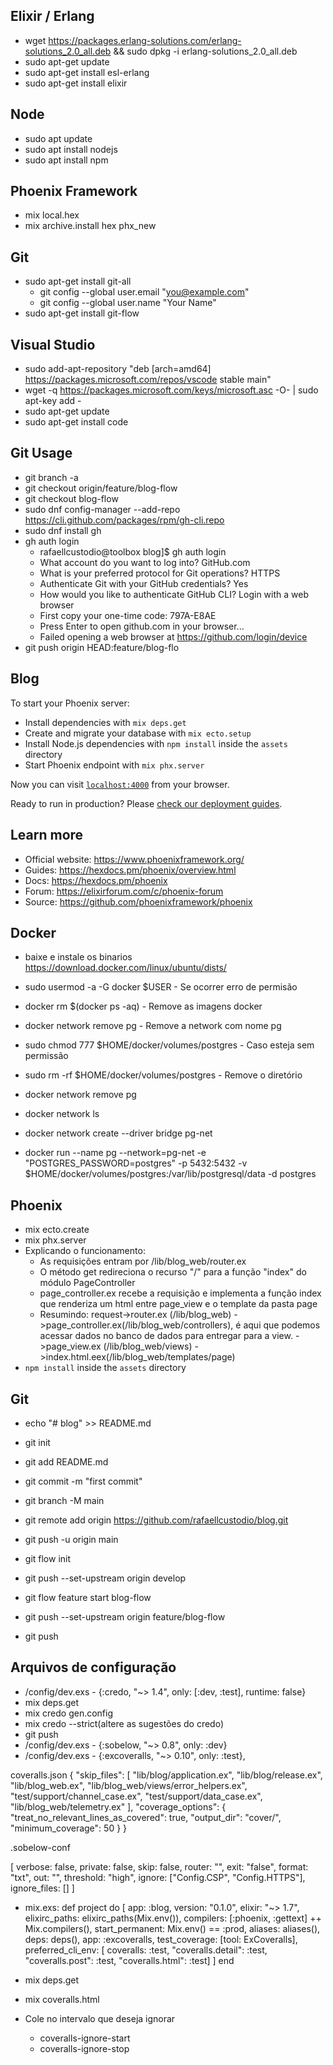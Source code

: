 ## Elixir / Erlang

  * wget https://packages.erlang-solutions.com/erlang-solutions_2.0_all.deb && sudo dpkg -i erlang-solutions_2.0_all.deb
  * sudo apt-get update
  * sudo apt-get install esl-erlang
  * sudo apt-get install elixir


## Node

  * sudo apt update
  * sudo apt install nodejs
  * sudo apt install npm

## Phoenix Framework

  * mix local.hex
  * mix archive.install hex phx_new

## Git

  * sudo apt-get install git-all
    * git config --global user.email "you@example.com"
    * git config --global user.name "Your Name"
  * sudo apt-get install git-flow

## Visual Studio

  * sudo add-apt-repository "deb [arch=amd64] https://packages.microsoft.com/repos/vscode stable main"
  * wget -q https://packages.microsoft.com/keys/microsoft.asc -O- | sudo apt-key add -
  * sudo apt-get update
  * sudo apt-get install code

## Git Usage

* git branch -a
* git checkout origin/feature/blog-flow
* git checkout blog-flow
* sudo dnf config-manager --add-repo https://cli.github.com/packages/rpm/gh-cli.repo
* sudo dnf install gh
* gh auth login
  * rafaellcustodio@toolbox blog]$ gh auth login
  * What account do you want to log into? GitHub.com
  * What is your preferred protocol for Git operations? HTTPS
  * Authenticate Git with your GitHub credentials? Yes
  * How would you like to authenticate GitHub CLI? Login with a web browser
  * First copy your one-time code: 797A-E8AE
  * Press Enter to open github.com in your browser... 
  * Failed opening a web browser at https://github.com/login/device
* git push origin HEAD:feature/blog-flo

## Blog

To start your Phoenix server:

  * Install dependencies with `mix deps.get`
  * Create and migrate your database with `mix ecto.setup`
  * Install Node.js dependencies with `npm install` inside the `assets` directory
  * Start Phoenix endpoint with `mix phx.server`

Now you can visit [`localhost:4000`](http://localhost:4000) from your browser.

Ready to run in production? Please [check our deployment guides](https://hexdocs.pm/phoenix/deployment.html).

## Learn more

  * Official website: https://www.phoenixframework.org/
  * Guides: https://hexdocs.pm/phoenix/overview.html
  * Docs: https://hexdocs.pm/phoenix
  * Forum: https://elixirforum.com/c/phoenix-forum
  * Source: https://github.com/phoenixframework/phoenix

## Docker 
  
  * baixe e instale os binarios https://download.docker.com/linux/ubuntu/dists/
  * sudo usermod -a -G docker $USER - Se ocorrer erro de permisão

  * docker rm $(docker ps -aq) - Remove as imagens docker
  * docker network remove pg - Remove a network com nome pg
  * sudo chmod 777 $HOME/docker/volumes/postgres - Caso esteja sem permissão 
  * sudo rm -rf $HOME/docker/volumes/postgres - Remove o diretório
  
  * docker network remove pg
  * docker network ls
  * docker network create --driver bridge pg-net
  * docker run --name pg --network=pg-net -e "POSTGRES_PASSWORD=postgres" -p 5432:5432 -v $HOME/docker/volumes/postgres:/var/lib/postgresql/data -d postgres
  
## Phoenix

  * mix ecto.create
  * mix phx.server
  * Explicando o funcionamento: 
    * As requisições entram por /lib/blog_web/router.ex
    * O método get redireciona o recurso "/" para a função "index" do módulo PageController
    * page_controller.ex recebe a requisição e implementa a função index que renderiza um html entre page_view e o template da pasta page
    * Resumindo: 
        request->router.ex (/lib/blog_web)
               ->page_controller.ex(/lib/blog_web/controllers), é aqui que podemos acessar dados no banco de dados para entregar para a view.
               ->page_view.ex (/lib/blog_web/views)
               ->index.html.eex(/lib/blog_web/templates/page)
  * `npm install` inside the `assets` directory
    
## Git

  * echo "# blog" >> README.md
  * git init
  * git add README.md
  * git commit -m "first commit"
  * git branch -M main
  * git remote add origin https://github.com/rafaellcustodio/blog.git 
  * git push -u origin main

  * git flow init
  * git push --set-upstream origin develop
  * git flow feature start blog-flow
  * git push --set-upstream origin feature/blog-flow  
  * git push               

## Arquivos de configuração

  * /config/dev.exs -  {:credo, "~> 1.4", only: [:dev, :test], runtime: false}
  * mix deps.get
  * mix credo gen.config
  * mix credo --strict(altere as sugestões do credo)
  * git push
  * /config/dev.exs - {:sobelow, "~> 0.8", only: :dev}
  * /config/dev.exs - {:excoveralls, "~> 0.10", only: :test},

  coveralls.json
{
    "skip_files": [
      "lib/blog/application.ex",
      "lib/blog/release.ex",
      "lib/blog_web.ex",
      "lib/blog_web/views/error_helpers.ex",
      "test/support/channel_case.ex",
      "test/support/data_case.ex", 
      "lib/blog_web/telemetry.ex"
    ],
    "coverage_options": {
      "treat_no_relevant_lines_as_covered": true,
      "output_dir": "cover/",
      "minimum_coverage": 50
    }
  }


.sobelow-conf​

[
  verbose: false,
  private: false,
  skip: false,
  router: "",
  exit: "false",
  format: "txt",
  out: "",
  threshold: "high",
  ignore: ["Config.CSP", "Config.HTTPS"],
  ignore_files: []
]

  * mix.exs:
    def project do
    [
      app: :blog,
      version: "0.1.0",
      elixir: "~> 1.7",
      elixirc_paths: elixirc_paths(Mix.env()),
      compilers: [:phoenix, :gettext] ++ Mix.compilers(),
      start_permanent: Mix.env() == :prod,
      aliases: aliases(),
      deps: deps(),
      app: :excoveralls,
      test_coverage: [tool: ExCoveralls],
      preferred_cli_env: [
      coveralls: :test,
      "coveralls.detail": :test,
      "coveralls.post": :test,
      "coveralls.html": :test]
    ]
  end

  * mix deps.get
  * mix coveralls.html
  * Cole no intervalo que deseja ignorar
    * coveralls-ignore-start
    * coveralls-ignore-stop

